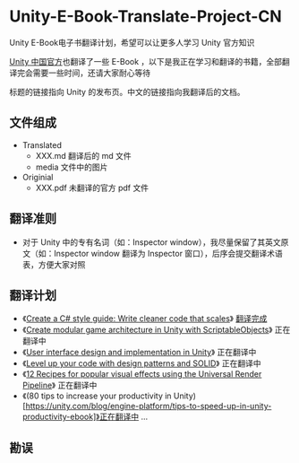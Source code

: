 # Unity-E-Book-Translate-Project-CN
Unity E-Book电子书翻译计划，希望可以让更多人学习 Unity 官方知识

[Unity 中国官方](https://learn.u3d.cn/u/unityguan-fang-1)也翻译了一些 E-Book ，以下是我正在学习和翻译的书籍，全部翻译完会需要一些时间，还请大家耐心等待

标题的链接指向 Unity 的发布页。中文的链接指向我翻译后的文档。

## 文件组成
- Translated
  - XXX.md 翻译后的 md 文件
  - media 文件中的图片 
- Originial
  - XXX.pdf 未翻译的官方 pdf 文件

## 翻译准则
- 对于 Unity 中的专有名词（如：Inspector window），我尽量保留了其英文原文（如：Inspector window 翻译为 Inspector 窗口），后序会提交翻译术语表，方便大家对照

## 翻译计划
- 《[Create a C# style guide: Write cleaner code that scales](https://unity.com/resources/create-code-c-sharp-style-guide-e-book)》 [翻译完成](Create-a-C%23-style-guide-Write-cleaner-code-that-scales/Translated/Create-a-C%23-style-guide-Write-cleaner-code-that-scales.md)
- 《[Create modular game architecture in Unity with ScriptableObjects](https://unity.com/resources/create-modular-game-architecture-with-scriptable-objects-ebook)》 正在翻译中
- 《[User interface design and implementation in Unity](https://unity.com/resources/user-interface-design-and-implementation-in-unity)》 正在翻译中
- 《[Level up your code with design patterns and SOLID](https://unity.com/resources/design-patterns-solid-ebook)》 正在翻译中
- 《[12 Recipes for popular visual effects using the Universal Render Pipeline](https://unity.com/blog/engine-platform/12-recipes-for-popular-visual-effects-using-universal-render-pipeline)》 正在翻译中
- 《(80 tips to increase your productivity in Unity)[https://unity.com/blog/engine-platform/tips-to-speed-up-in-unity-productivity-ebook]》正在翻译中
...

## 勘误
